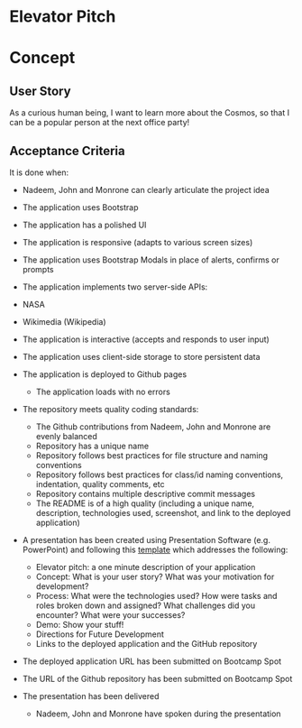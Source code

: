 # Elevator Pitch

# Concept

## User Story

As a curious human being, I want to learn more about the Cosmos, so that I can be a popular person at the next office party!

## Acceptance Criteria

It is done when:

- Nadeem, John and Monrone can clearly articulate the project idea

- The application uses Bootstrap

- The application has a polished UI

- The application is responsive (adapts to various screen sizes)

- The application uses Bootstrap Modals in place of alerts, confirms or prompts 

- The application implements two server-side APIs:
 - NASA
 - Wikimedia (Wikipedia)

- The application is interactive (accepts and responds to user input)

- The application uses client-side storage to store persistent data 

- The application is deployed to Github pages
    - The application loads with no errors

- The repository meets quality coding standards:
    - The Github contributions from Nadeem, John and Monrone are evenly balanced
    - Repository has a unique name
    - Repository follows best practices for file structure and naming conventions
    - Repository follows best practices for class/id naming conventions, indentation, quality comments, etc
    - Repository contains multiple descriptive commit messages
    - The README is of a high quality (including a unique name, description, technologies used, screenshot, and link to the deployed application)

- A presentation has been created using Presentation Software (e.g. PowerPoint) and following this [template](https://bootcampspot.instructure.com/courses/5076/assignments/65825#submit:~:text=should%20follow%20the-,Project%20Presentation%20Template,Links%20to%20an%20external%20site.,-.) which addresses the following:
    - Elevator pitch: a one minute description of your application
    - Concept: What is your user story? What was your motivation for development?
    - Process: What were the technologies used? How were tasks and roles broken down and assigned? What challenges did you      encounter? What were your successes?
    - Demo: Show your stuff!
    - Directions for Future Development
    - Links to the deployed application and the GitHub repository

- The deployed application URL has been submitted on Bootcamp Spot

- The URL of the Github repository has been submitted on Bootcamp Spot

- The presentation has been delivered
    - Nadeem, John and Monrone have spoken during the presentation  

